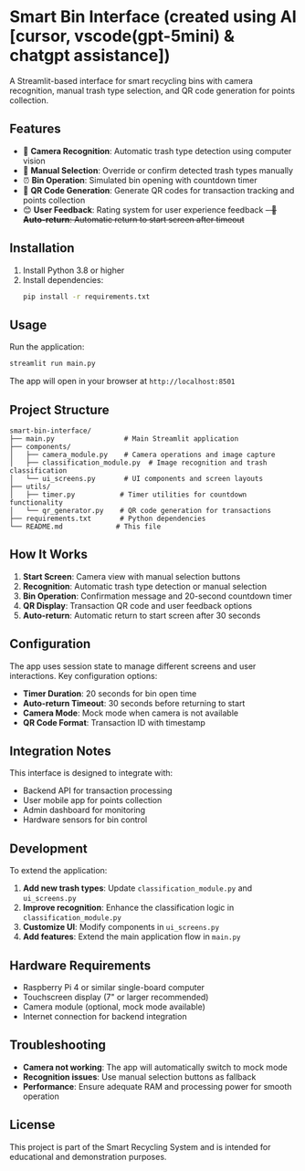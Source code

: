 # Smart Bin Interface (created using AI [cursor, vscode(gpt-5mini) & chatgpt assistance])

A Streamlit-based interface for smart recycling bins with camera recognition, manual trash type selection, and QR code generation for points collection.

## Features

- 📸 **Camera Recognition**: Automatic trash type detection using computer vision
- 🎯 **Manual Selection**: Override or confirm detected trash types manually
- ⏰ **Bin Operation**: Simulated bin opening with countdown timer
- 📱 **QR Code Generation**: Generate QR codes for transaction tracking and points collection
- 😊 **User Feedback**: Rating system for user experience feedback
~~- 🔄 **Auto-return**: Automatic return to start screen after timeout~~

## Installation

1. Install Python 3.8 or higher
2. Install dependencies:
   ```bash
   pip install -r requirements.txt
   ```

## Usage

Run the application:
```bash
streamlit run main.py
```

The app will open in your browser at `http://localhost:8501`

## Project Structure

```
smart-bin-interface/
├── main.py                 # Main Streamlit application
├── components/
│   ├── camera_module.py    # Camera operations and image capture
│   ├── classification_module.py  # Image recognition and trash classification
│   └── ui_screens.py       # UI components and screen layouts
├── utils/
│   ├── timer.py           # Timer utilities for countdown functionality
│   └── qr_generator.py    # QR code generation for transactions
├── requirements.txt       # Python dependencies
└── README.md             # This file
```

## How It Works

1. **Start Screen**: Camera view with manual selection buttons
2. **Recognition**: Automatic trash type detection or manual selection
3. **Bin Operation**: Confirmation message and 20-second countdown timer
4. **QR Display**: Transaction QR code and user feedback options
5. **Auto-return**: Automatic return to start screen after 30 seconds

## Configuration

The app uses session state to manage different screens and user interactions. Key configuration options:

- **Timer Duration**: 20 seconds for bin open time
- **Auto-return Timeout**: 30 seconds before returning to start
- **Camera Mode**: Mock mode when camera is not available
- **QR Code Format**: Transaction ID with timestamp

## Integration Notes

This interface is designed to integrate with:
- Backend API for transaction processing
- User mobile app for points collection
- Admin dashboard for monitoring
- Hardware sensors for bin control

## Development

To extend the application:

1. **Add new trash types**: Update `classification_module.py` and `ui_screens.py`
2. **Improve recognition**: Enhance the classification logic in `classification_module.py`
3. **Customize UI**: Modify components in `ui_screens.py`
4. **Add features**: Extend the main application flow in `main.py`

## Hardware Requirements

- Raspberry Pi 4 or similar single-board computer
- Touchscreen display (7" or larger recommended)
- Camera module (optional, mock mode available)
- Internet connection for backend integration

## Troubleshooting

- **Camera not working**: The app will automatically switch to mock mode
- **Recognition issues**: Use manual selection buttons as fallback
- **Performance**: Ensure adequate RAM and processing power for smooth operation

## License

This project is part of the Smart Recycling System and is intended for educational and demonstration purposes.

